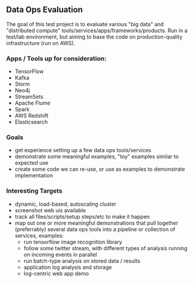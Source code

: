 ## Data Ops Evaluation

The goal of this test project is to evaluate various "big data" and "distributed
compute" tools/services/apps/frameworks/products. Run in a test/lab environment,
but aiming to base the code on production-quality infrastructure (run on AWS).


### Apps / Tools up for consideration:

* TensorFlow
* Kafka
* Storm
* Neo4j
* StreamSets
* Apache Flume
* Spark
* AWS Redshift
* Elasticsearch


### Goals

* get experience setting up a few data ops tools/services
* demonstrate some meaningful examples, "toy" examples similar to expected use
* create some code we can re-use, or use as examples to demonstrate implementation


### Interesting Targets

* dynamic, load-based, autoscaling cluster
* screenshot web uis available
* track all files/scripts/setup steps/etc to make it happen
* map out one or more meaningful demonstrations that pull together (preferrably)
  several data ops tools into a pipeline or collection of services, examples:
    * run tensorflow image recognition library
    * follow some twitter stream, with different types of analysis running on
      incoming events in parallel
    * run batch-type analysis on stored data / results
    * application log analysis and storage
    * log-centric web app demo
